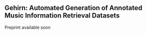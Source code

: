 ## Gehirn: Automated Generation of Annotated Music Information Retrieval Datasets

Preprint available soon
